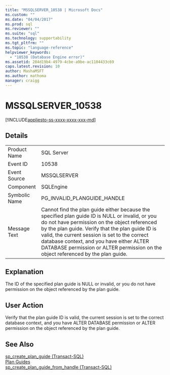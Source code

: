 ```yaml
---
title: "MSSQLSERVER_10538 | Microsoft Docs"
ms.custom: ""
ms.date: "04/04/2017"
ms.prod: sql
ms.reviewer: ""
ms.suite: "sql"
ms.technology: supportability
ms.tgt_pltfrm: ""
ms.topic: "language-reference"
helpviewer_keywords: 
  - "10538 (Database Engine error)"
ms.assetid: 284d19b4-4979-4cbe-a9be-ac1104433c69
caps.latest.revision: 10
author: MashaMSFT
ms.author: mathoma
manager: craigg
---
```

# MSSQLSERVER_10538
[!INCLUDE[appliesto-ss-xxxx-xxxx-xxx-md](../../includes/appliesto-ss-xxxx-xxxx-xxx-md.md)]
  
## Details  
  
|||  
|-|-|  
|Product Name|SQL Server|  
|Event ID|10538|  
|Event Source|MSSQLSERVER|  
|Component|SQLEngine|  
|Symbolic Name|PG_INVALID_PLANGUIDE_HANDLE|  
|Message Text|Cannot find the plan guide either because the specified plan guide ID is NULL or invalid, or you do not have permission on the object referenced by the plan guide. Verify that the plan guide ID is valid, the current session is set to the correct database context, and you have either ALTER DATABASE permission or ALTER permission on the object referenced by the plan guide.|  
  
## Explanation  
The ID of the specified plan guide is NULL or invalid, or you do not have permission on the object referenced by the plan guide.  
  
## User Action  
Verify that the plan guide ID is valid, the current session is set to the correct database context, and you have ALTER DATABASE permission or ALTER permission on the object referenced by the plan guide.  
  
## See Also  
[sp_create_plan_guide &#40;Transact-SQL&#41;](~/relational-databases/system-stored-procedures/sp-create-plan-guide-transact-sql.md)  
[Plan Guides](~/relational-databases/performance/plan-guides.md)  
[sp_create_plan_guide_from_handle &#40;Transact-SQL&#41;](~/relational-databases/system-stored-procedures/sp-create-plan-guide-from-handle-transact-sql.md)  
  
